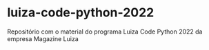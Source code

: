 # luiza-code-python-2022
Repositório com o material do programa Luiza Code Python 2022 da empresa Magazine Luiza

